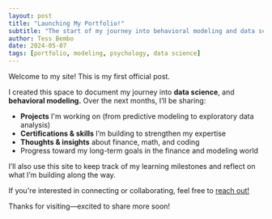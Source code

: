 ```yaml
---
layout: post
title: "Launching My Portfolio!"
subtitle: "The start of my journey into behavioral modeling and data science"
author: Tess Bembo
date: 2024-05-07
tags: [portfolio, modeling, psychology, data science]
---
```


Welcome to my site! This is my first official post.

I created this space to document my journey into **data science**, and **behavioral modeling.** Over the next months, I’ll be sharing:

- **Projects** I'm working on (from predictive modeling to exploratory data analysis)
- **Certifications & skills** I’m building to strengthen my expertise
- **Thoughts & insights** about finance, math, and coding
- Progress toward my long-term goals in the finance and modeling world

I’ll also use this site to keep track of my learning milestones and reflect on what I’m building along the way.

If you're interested in connecting or collaborating, feel free to [reach out!](/contact)

Thanks for visiting—excited to share more soon!
